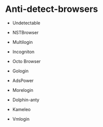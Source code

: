 # Anti-detect-browsers

* Undetectable

* NSTBrowser

* Multilogin

* Incogniton

* Octo Browser

* Gologin

* AdsPower

* Morelogin

* Dolphin-anty

* Kameleo

* Vmlogin
